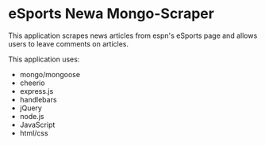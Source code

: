# eSports Newa Mongo-Scraper

This application scrapes news articles from espn's eSports page and allows users to leave comments on articles.

This application uses:

* mongo/mongoose
* cheerio
* express.js
* handlebars
* jQuery
* node.js
* JavaScript
* html/css